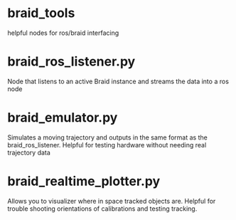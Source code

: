 # braid_tools
helpful nodes for ros/braid interfacing

# braid_ros_listener.py
Node that listens to an active Braid instance and streams the data into a ros node

# braid_emulator.py
Simulates a moving trajectory and outputs in the same format as the braid_ros_listener.  Helpful for testing hardware without needing real trajectory data

# braid_realtime_plotter.py
Allows you to visualizer where in space tracked objects are.  Helpful for trouble shooting orientations of calibrations and testing tracking.  
